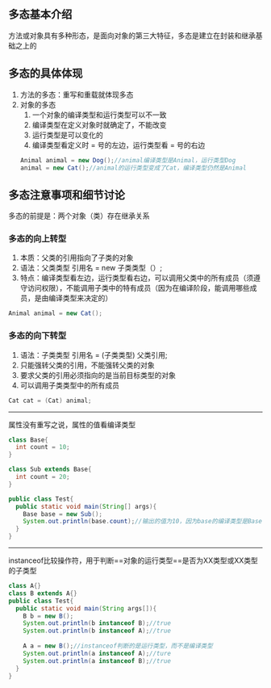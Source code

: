## 多态基本介绍

方法或对象具有多种形态，是面向对象的第三大特征，多态是建立在封装和继承基础之上的

## 多态的具体体现

1. 方法的多态：重写和重载就体现多态
2. 对象的多态
   1. 一个对象的编译类型和运行类型可以不一致
   2. 编译类型在定义对象时就确定了，不能改变
   3. 运行类型是可以变化的
   4. 编译类型看定义时 = 号的左边，运行类型看 = 号的右边
   ```java
   Animal animal = new Dog();//animal编译类型是Animal，运行类型Dog
   animal = new Cat();//animal的运行类型变成了Cat，编译类型仍然是Animal
   ```

## 多态注意事项和细节讨论

多态的前提是：两个对象（类）存在继承关系

### 多态的向上转型

1. 本质：父类的引用指向了子类的对象
2. 语法：父类类型 引用名 = new 子类类型（）;
3. 特点：编译类型看左边，运行类型看右边，可以调用父类中的所有成员（须遵守访问权限），不能调用子类中的特有成员（因为在编译阶段，能调用哪些成员，是由编译类型来决定的）

```java
Animal animal = new Cat();
```

### 多态的向下转型

1. 语法：子类类型 引用名 = (子类类型) 父类引用;
2. 只能强转父类的引用，不能强转父类的对象
3. 要求父类的引用必须指向的是当前目标类型的对象
4. 可以调用子类类型中的所有成员

```java
Cat cat = (Cat) animal;
```

***

属性没有重写之说，属性的值看编译类型

```java
class Base{
  int count = 10;
}

class Sub extends Base{
  int count = 20;
}

public class Test{
  public static void main(String[] args){
    Base base = new Sub();
    System.out.println(base.count);//输出的值为10，因为base的编译类型是Base
  }
}
```

***

instanceof比较操作符，用于判断==对象的运行类型==是否为XX类型或XX类型的子类型

```java
class A{}
class B extends A{}
public class Test{
  public static void main(String args[]){
    B b = new B();
    System.out.println(b instanceof B);//true
    System.out.println(b instanceof A);//true
    
    A a = new B();//instanceof判断的是运行类型，而不是编译类型
    System.out.println(a instanceof A);//ture
    System.out.println(a instanceof B);//true
  }
}
```
